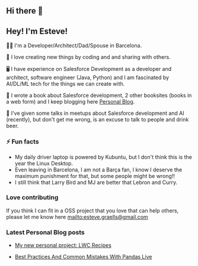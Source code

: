 ## Hi there 👋

<!--
**egraells/egraells** is a ✨ _special_ ✨ repository because its `README.md` (this file) appears on your GitHub profile.
-->

## Hey! I'm Esteve!
🧑‍🦳 I'm a Developer/Architect/Dad/Spouse in Barcelona. 

💖 I love creating new things by coding and and sharing with others.

🖥️ I have experience on Salesforce Development as a developer and architect, software engineer (Java, Python) and I am fascinated by AI/DL/ML tech for the things we can create with.

📖 I wrote a book about Salesforce development, 2 other booksites (books in a web form) and I keep blogging here [Personal Blog](https://forcegraells.com).

🍹 I've given some talks in meetups about Salesforce development and AI (recently), but don't get me wrong, is an excuse to talk to people and drink beer.

### ⚡ Fun facts 
* My daily driver laptop is powered by Kubuntu, but I don't think this is the year the Linux Desktop.
* Even leaving in Barcelona, I am not a Barça fan, I know I deserve the maximum punishment for that, but some people might be wrong!!
* I still think that Larry Bird and MJ are better that Lebron and Curry.

### Love contributing
If you think I can fit in a OSS project that you love that can help others, please let me know here [mailto:esteve.graells@gmail.com](mailto:esteve.graells@gmail.com)

### Latest Personal Blog posts
<!-- BLOG-POST-LIST:START -->
- [My new personal project: LWC Recipes](https://salesforcegraells.wordpress.com/2024/05/20/new-personal-project-the-lwc-recipes-cookbook/)

- [Best Practices And Common Mistakes With Pandas Live](https://salesforcegraells.wordpress.com/2024/07/24/best-practices-and-common-mistakes-with-pandas-live/)
<!-- BLOG-POST-LIST:END -->

